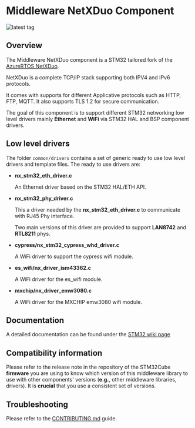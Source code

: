# Middleware NetXDuo Component

![latest tag](https://img.shields.io/github/v/tag/STMicroelectronics/stm32-mw-netxduo.svg?color=green)

## Overview
The Middleware NetXDuo component is a STM32 tailored fork of the [AzureRTOS NetXDuo](https://github.com/eclipse-threadx/netxduo).

NetXDuo is a complete TCP/IP stack supporting both IPV4 and IPv6 protocols.

It comes with supports for different Applicative protocols such as HTTP, FTP, MQTT.
It also supports TLS 1.2 for secure communication.

The goal of this component is to support different STM32 networking low level drivers mainly **Ethernet** and **WiFi** via STM32 HAL and BSP component drivers.

## Low level drivers

The folder `common/drivers` contains a set of generic ready to use low level drivers and template files. The ready to use drivers are:

* **nx_stm32_eth_driver.c**

    An Ethernet driver based on the STM32 HAL/ETH API.

* **nx_stm32_phy_driver.c**

    This a driver needed by the **nx_stm32_eth_driver.c** to communicate with RJ45 Phy interface. 
    
    Two main versions of this driver are provided to support **LAN8742** and **RTL8211** phys.

* **cypress/nx_stm32_cypress_whd_driver.c**

    A WiFi driver to support the cypress wifi module.
* **es_wifi/nx_driver_ism43362.c**

    A WiFi driver for the es_wifi module.

* **mxchip/nx_driver_emw3080.c**

    A WiFi driver for the MXCHIP emw3080 wifi module.
## Documentation

A detailed documentation can be found under the [STM32 wiki page](https://wiki.st.com/stm32mcu/index.php?title=Introduction_to_NETXDUO&sfr=stm32mcu)

## Compatibility information
 
Please refer to the release note in the repository of the STM32Cube **firmware** you are using to know which version of this middleware library to use with other components' versions (**e.g.**, other middleware libraries, drivers). It is **crucial** that you use a consistent set of versions.

## Troubleshooting
Please refer to the [CONTRIBUTING.md](CONTRIBUTING.md) guide.


